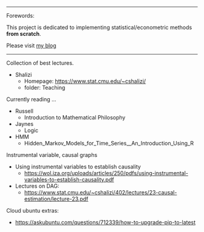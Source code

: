 *** 
Forewords:

This project is dedicated to implementing statistical/econometric methods **from scratch**. 

Please visit [my blog](https://brbisheng.github.io/)

****
Collection of best lectures.
- Shalizi
    - Homepage: https://www.stat.cmu.edu/~cshalizi/
    - folder: Teaching

Currently reading ...
- Russell
    - Introduction to Mathematical Philosophy
- Jaynes
    - Logic
- HMM
    - Hidden_Markov_Models_for_Time_Series__An_Introduction_Using_R

Instrumental variable, causal graphs
- Using instrumental variables to establish causality
    - https://wol.iza.org/uploads/articles/250/pdfs/using-instrumental-variables-to-establish-causality.pdf
- Lectures on DAG: 
    - https://www.stat.cmu.edu/~cshalizi/402/lectures/23-causal-estimation/lecture-23.pdf

Cloud ubuntu extras:
- https://askubuntu.com/questions/712339/how-to-upgrade-pip-to-latest
